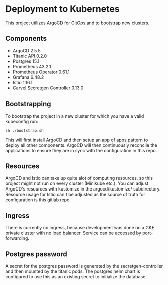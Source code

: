 # Deployment to Kubernetes
This project utilizes [ArgoCD](https://argo-cd.readthedocs.io/en/stable/) for GitOps and to bootstrap new clusters.

## Components
- ArgoCD 2.5.5
- Titanic API 0.2.0
- Postgres 15.1
- Prometheus 43.2.1
- Prometheus Operator 0.61.1
- Grafana 6.48.2
- Istio 1.16.1
- Carvel Secretgen Controller 0.13.0

## Bootstrapping
To bootstrap the project in a new cluster for which you have a valid kubeconfig run:
```
sh ./bootstrap.sh
```
This will first install ArgoCD and then setup an [app of apps pattern](https://argo-cd.readthedocs.io/en/stable/operator-manual/cluster-bootstrapping/#app-of-apps-pattern) to deploy all other components. ArgoCD will then continuously reconcile the applications to ensure they are in sync with the configuration in this repo. 

## Resources
ArgoCD and Istio can take up quite alot of computing resources, so this project might not run on every cluster (Minikube etc.).
You can adjust ArgoCD's resources with kustomize in the argocd/kustomize/ subdirectory. 
Resource usage for Istio can't be adjusted as the source of truth for configuration is this gitlab repo.

## Ingress
There is currently no ingress, because development was done on a GKE private cluster with no load balancer. Service can be accessed by port-forwarding.

## Postgres password
A secret for the postgres password is generated by the secretgen-controller and then mounted by the titanic pods. The postgres helm chart is configured to use this as an existing secret to initialize the database.
